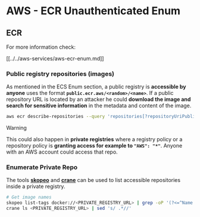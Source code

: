 # AWS - ECR Unauthenticated Enum

## ECR

For more information check:

[[../../aws-services/aws-ecr-enum.md]]

### Public registry repositories (images)

As mentioned in the ECS Enum section, a public registry is **accessible by anyone** uses the format **`public.ecr.aws/<random>/<name>`**. If a public repository URL is located by an attacker he could **download the image and search for sensitive information** in the metadata and content of the image.

```bash
aws ecr describe-repositories --query 'repositories[?repositoryUriPublic == `true`].repositoryName' --output text
```

> [!WARNING]
> This could also happen in **private registries** where a registry policy or a repository policy is **granting access for example to `"AWS": "*"`**. Anyone with an AWS account could access that repo.

### Enumerate Private Repo

The tools [**skopeo**](https://github.com/containers/skopeo) and [**crane**](https://github.com/google/go-containerregistry/blob/main/cmd/crane/doc/crane.md) can be used to list accessible repositories inside a private registry.

```bash
# Get image names
skopeo list-tags docker://<PRIVATE_REGISTRY_URL> | grep -oP '(?<=^Name: ).+'
crane ls <PRIVATE_REGISTRY_URL> | sed 's/ .*//'
```


